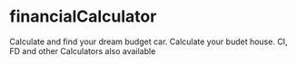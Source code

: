 # financialCalculator
Calculate and find your dream budget car. Calculate your budet house. CI, FD and other Calculators also available
